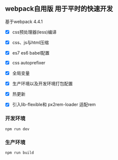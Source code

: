## webpack自用版 用于平时的快速开发


基于webpack 4.4.1

* [x] css预处理器(less)编译
* [x] css、js与html压缩
* [x] es7 es6 babel配置
* [x] css autoprefixer
* [x] 全局变量
* [x] 生产环境以及开发环境打包配置
* [x] 热更新
* [x] 引入lib-flexible和 px2rem-loader 适配rem


### 开发环境

`npm run dev`


### 生产环境

`npm run build`